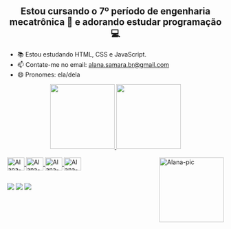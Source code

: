 <div align="center">
  <h2> Estou cursando o 7º período de engenharia mecatrônica 🤖 e adorando estudar programação 💻 </h2>
</div>

- 📚 Estou estudando HTML, CSS e JavaScript.
- 📫 Contate-me no email: alana.samara.br@gmail.com 
- 😄 Pronomes: ela/dela
<div align="center">
  <a href="https://github.com/AlanaSamara">
  <img height="150em" src="https://github-readme-stats.vercel.app/api?username=AlanaSamara&show_icons=true&theme=gruvbox&include_all_commits=true&count_private=true"/>
  <img height="150em" src="https://github-readme-stats.vercel.app/api/top-langs/?username=AlanaSamara&layout=compact&langs_count=7&theme=gruvbox"/>
</div>

<div style="display: inline_block"><br>
  <img align="center" alt="Alana-Js" height="30" width="40" src="https://cdn.jsdelivr.net/gh/devicons/devicon/icons/javascript/javascript-original.svg">
  <img align="center" alt="Alana-HTML" height="30" width="40" src="https://cdn.jsdelivr.net/gh/devicons/devicon/icons/html5/html5-original.svg">
  <img align="center" alt="Alana-CSS" height="30" width="40" src="https://cdn.jsdelivr.net/gh/devicons/devicon/icons/css3/css3-original.svg">
  <img align="center" alt="Alana-Python" height="30" width="40" src="https://cdn.jsdelivr.net/gh/devicons/devicon/icons/python/python-original.svg">
  <img align="right" alt="Alana-pic" height="150" src="https://user-images.githubusercontent.com/109113132/178842605-d5d28e62-3bd2-4628-a6e2-225b6aa2de53.png">
</div>

##

<div> 
 <a href="http://discordapp.com/users/550400181615460365" target="_blank"><img src="https://img.shields.io/badge/Discord-7289DA?style=for-the-badge&logo=discord&logoColor=white"></a> 
  <a href = "mailto:alana.samara.br@gmail.com" target="_blank"><img src="https://img.shields.io/badge/Gmail-D14836?style=for-the-badge&logo=gmail&logoColor=white" ></a>
  <a href="https://www.linkedin.com/in/alana-samara-732297208/" target="_blank"><img src="https://img.shields.io/badge/-LinkedIn-%230077B5?style=for-the-badge&logo=linkedin&logoColor=white"></a>
